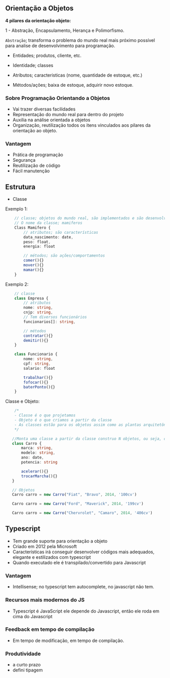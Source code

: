 ## Orientação a Objetos

<strong>4 pilares da orientação objeto:</strong>

1 - Abstração, Encapsulamento, Herança e Polimorfismo.


`Abstração`; transforma o problema do mundo real mais próximo possível para analise de desenvolvimento para programação.

* Entidades; produtos, cliente, etc.

* Identidade; classes

* Atributos; caracteristicas (nome, quantidade de estoque, etc.)

* Métodos/ações; baixa de estoque, adquirir novo estoque. 

### Sobre Programação Orientando a Objetos

- Vai trazer diversas facilidades
- Representação do mundo real para dentro do projeto
- Auxilia na análise orientada a objetos
- Organização, reutilização todos os itens vinculados aos pilares da orientação ao objeto.

### Vantagem

- Prática de programação
- Segurança
- Reutilização de código
- Fácil manutenção

## Estrutura

- Classe

Exemplo 1:
```typescript
    // classe; objetos do mundo real, são implementados e são desenvolvidos nas chamadas classes
    // O nome da classe; mamiferos
    Class Mamifero {
        // atributos; são características
        data_nascimento: date,
        peso: float,
        energia: float

        // métodos; são ações/comportamentos
        comer(){}
        mover(){}
        mamar(){}
    }
```
Exemplo 2:
```typescript
    // classe
    class Empresa {
        // atributos
        nome: string,
        cnjp: string,
        // Tem diversos funcionários
        funcionarios[]: string,

        // métodos
        contratar(){}
        demitir(){}
    }

    class Funcionario {
        nome: string,
        cpf: string,
        salario: float

        trabalhar(){}
        fofocar(){}
        baterPonto(){}
    }
```

Classe e Objeto:

```typescript
    /*
    - Classe é o que projetamos
    - Objeto é o que criamos a partir da classe
    - As classes estão para os objetos assim como as plantas arquitetônicas estão para as casas
    */

   //Monta uma classe a partir da classe construo N objetos, ou seja, crio vários veículos
   class Carro {
       marca: string,
       modelo: string,
       ano: date,
       potencia: string

       acelerar(){}
       trocarMarcha(){}
   }

   // Objetos
   Carro carro = new Carro("Fiat", "Bravo", 2014, '100cv')

   Carro carro = new Carro("Ford", "Maverick", 2014, '199cv')

   Carro carro = new Carro("Chervrolet", "Camaro", 2014, '406cv')

```

## Typescript

- Tem grande suporte para orientação a objeto
- Criado em 2012 pela Microsoft
- Características irá conseguir desenvolver códigos mais adequados, elegante e estilizados com typescript
- Quando executado ele é transpilado/convertido para Javascript

### Vantagem

- Intellisense; no typescript tem autocomplete, no javascript não tem.

### Recursos mais modernos do JS

- Typescript é JavaScript ele depende do Javascript, então ele roda em cima do Javascript

### Feedback em tempo de compilação

- Em tempo de modificação, em tempo de compilação.

### Produtividade

- a curto prazo 
- defini tipagem



